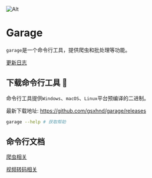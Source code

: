 ![Alt](https://repobeats.axiom.co/api/embed/a600b32115176854e9ab824307882a9350d5d9de.svg "Repobeats analytics image")

# Garage

`garage`是一个命令行工具，提供爬虫和批处理等功能。

[更新日志](./CHANGELOG.md)

## 下载命令行工具 🔧

命令行工具提供`Windows`、`macOS`、`Linux`平台预编译的二进制。

最新下载地址: <https://github.com/gsxhnd/garage/releases>

```bash
garage --help # 获取帮助
```

## 命令行文档

[爬虫相关](./docs/crawl.md)

[视频转码相关](./docs/ffmpeg.md)
